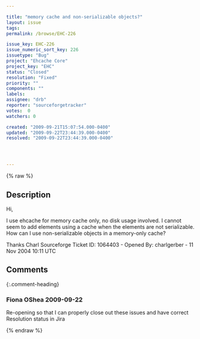 ```yaml
---

title: "memory cache and non-serializable objects?"
layout: issue
tags: 
permalink: /browse/EHC-226

issue_key: EHC-226
issue_numeric_sort_key: 226
issuetype: "Bug"
project: "Ehcache Core"
project_key: "EHC"
status: "Closed"
resolution: "Fixed"
priority: ""
components: ""
labels: 
assignee: "drb"
reporter: "sourceforgetracker"
votes:  0
watchers: 0

created: "2009-09-21T15:07:54.000-0400"
updated: "2009-09-22T23:44:39.000-0400"
resolved: "2009-09-22T23:44:39.000-0400"




---
```


{% raw %}

## Description

<div markdown="1" class="description">

Hi,

I use ehcache for memory cache only, no disk usage 
involved. I cannot seem to add elements using a cache 
when the elements are not serializable. How can I use 
non-serializable objects in a memory-only cache?

Thanks
Charl
Sourceforge Ticket ID: 1064403 - Opened By: charlgerber - 11 Nov 2004 10:11 UTC

</div>

## Comments


{:.comment-heading}
### **Fiona OShea** <span class="date">2009-09-22</span>

<div markdown="1" class="comment">

Re-opening so that I can properly close out these issues and have correct Resolution status in Jira

</div>



{% endraw %}

